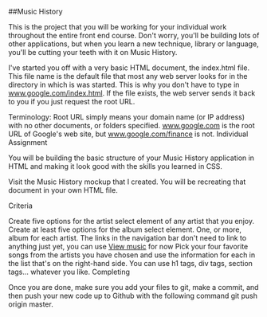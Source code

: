 ##Music History

This is the project that you will be working for your individual work throughout the entire front end course. Don't worry, you'll be building lots of other applications, but when you learn a new technique, library or language, you'll be cutting your teeth with it on Music History.

I've started you off with a very basic HTML document, the index.html file. This file name is the default file that most any web server looks for in the directory in which is was started. This is why you don't have to type in www.google.com/index.html. If the file exists, the web server sends it back to you if you just request the root URL.

Terminology: Root URL simply means your domain name (or IP address) with no other documents, or folders specified. www.google.com is the root URL of Google's web site, but www.google.com/finance is not.
Individual Assignment

You will be building the basic structure of your Music History application in HTML and making it look good with the skills you learned in CSS.

Visit the Music History mockup that I created. You will be recreating that document in your own HTML file.

Criteria

Create five options for the artist select element of any artist that you enjoy.
Create at least five options for the album select element. One, or more, album for each artist.
The links in the navigation bar don't need to link to anything just yet, you can use <a href="#">View music</a> for now
Pick your four favorite songs from the artists you have chosen and use the information for each in the list that's on the right-hand side. You can use h1 tags, div tags, section tags... whatever you like.
Completing

Once you are done, make sure you add your files to git, make a commit, and then push your new code up to Github with the following command git push origin master.
